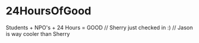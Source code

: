24HoursOfGood
=============

Students + NPO's + 24 Hours = GOOD
// Sherry just checked in :)
// Jason is way cooler than Sherry